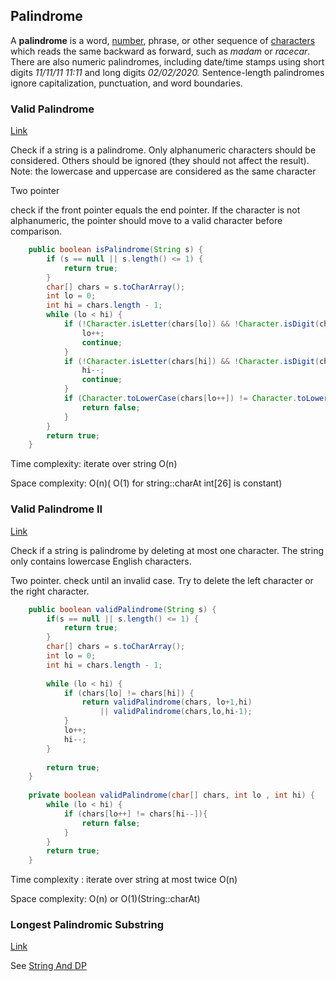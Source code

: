 ## Palindrome

A **palindrome** is a word, [number](https://en.wikipedia.org/wiki/Palindromic_number), phrase, or other sequence of [characters](https://en.wikipedia.org/wiki/Character_(symbol)) which reads the same backward as forward, such as *madam* or *racecar*. There are also numeric palindromes, including date/time stamps using short digits *11/11/11 11:11* and long digits *02/02/2020.* Sentence-length palindromes ignore capitalization, punctuation, and word boundaries.

### Valid Palindrome

[Link](https://leetcode.com/problems/valid-palindrome)

Check if a string is a palindrome. Only alphanumeric characters should be considered. Others should be ignored (they should not affect the result). Note: the lowercase and uppercase are considered as the same character

Two pointer

check if the front pointer equals the end pointer. If the character is not alphanumeric, the pointer should move to a valid character before comparison.

```java
    public boolean isPalindrome(String s) {
        if (s == null || s.length() <= 1) {
            return true;
        }
        char[] chars = s.toCharArray();
        int lo = 0;
        int hi = chars.length - 1;
        while (lo < hi) {
            if (!Character.isLetter(chars[lo]) && !Character.isDigit(chars[lo])) {
                lo++;
                continue;
            }
            if (!Character.isLetter(chars[hi]) && !Character.isDigit(chars[hi])) {
                hi--;
                continue;
            }
            if (Character.toLowerCase(chars[lo++]) != Character.toLowerCase(chars[hi--])) {
                return false;
            }
        }
        return true;
    }
```

Time complexity: iterate over string O(n)

Space complexity: O(n)( O(1) for string::charAt int[26] is constant) 

### Valid Palindrome II

[Link](https://leetcode.com/problems/valid-palindrome-ii/)

Check if  a string is palindrome by deleting at most one character. The string only contains lowercase English characters.

Two pointer. check until an invalid case. Try to delete the left character or the right character.

```java
    public boolean validPalindrome(String s) {
        if(s == null || s.length() <= 1) {
            return true;
        }
        char[] chars = s.toCharArray();
        int lo = 0;
        int hi = chars.length - 1;
        
        while (lo < hi) {
            if (chars[lo] != chars[hi]) {
                return validPalindrome(chars, lo+1,hi) 
                    || validPalindrome(chars,lo,hi-1);
            }
            lo++;
            hi--;
        }
        
        return true;
    }
    
    private boolean validPalindrome(char[] chars, int lo , int hi) {
        while (lo < hi) {
            if (chars[lo++] != chars[hi--]){
                return false;
            }
        }
        return true;
    }
```

Time complexity : iterate over string at most twice O(n)

Space complexity: O(n) or O(1)(String::charAt)

### Longest Palindromic Substring

[Link](https://leetcode.com/problems/longest-palindromic-substring/)

See [String And DP](./05.String_And_DP.md)


